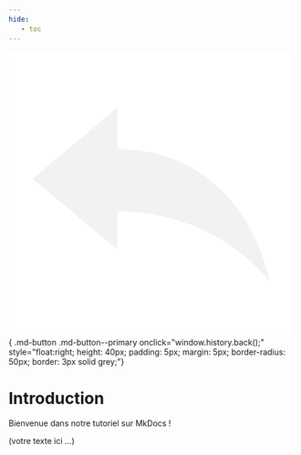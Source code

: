 ```yaml
---
hide:
   - toc
---
```


![Retour configuration](https://raw.githubusercontent.com/Konsilion/website/master/media/fleche-retour.png){ .md-button .md-button--primary onclick="window.history.back();" style="float:right; height: 40px; padding: 5px; margin: 5px; border-radius: 50px; border: 3px solid grey;"}

# Introduction

Bienvenue dans notre tutoriel sur MkDocs !

(votre texte ici ...)




<script type="text/javascript" src="https://konsilion.github.io/katalog-setup/js/functionality/modif-page.js" defer></script> 
